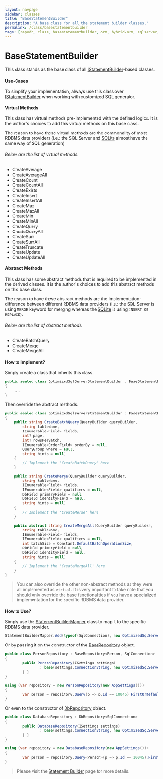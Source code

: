 ```yaml
---
layout: navpage
sidebar: classes
title: "BaseStatementBuilder"
description: "A base class for all the statement builder classes."
permalink: /class/basestatementbuilder
tags: [repodb, class, basestatementbuilder, orm, hybrid-orm, sqlserver, sqlite, mysql, postgresql]
---
```


# BaseStatementBuilder

This class stands as the base class of all [IStatementBuilder](/interface/istatementbuilder)-based classes.

#### Use-Cases

To simplify your implementation, always use this class over [IStatementBuilder](/interface/istatementbuilder) when working with customized SQL generator.

#### Virtual Methods

This class has virtual methods pre-implemented with the defined logics. It is the author's choices to add this virtual methods on this base class.

The reason to have these virtual methods are the commonality of most RDBMS data providers (i.e.: the SQL Server and [SQLite](https://www.nuget.org/packages/RepoDb.SqLite) almost have the same way of SQL generation).

###### Below are the list of virtual methods.

- CreateAverage
- CreateAverageAll
- CreateCount
- CreateCountAll
- CreateExists
- CreateInsert
- CreateInsertAll
- CreateMax
- CreateMaxAll
- CreateMin
- CreateMinAll
- CreateQuery
- CreateQueryAll
- CreateSum
- CreateSumAll
- CreateTruncate
- CreateUpdate
- CreateUpdateAll

#### Abstract Methods

This class has some abstract methods that is required to be implemented in the derived classes. It is the author's choices to add this abstract methods on this base class.

The reason to have these abstract methods are the implementation-difference between different RDBMS data providers (i.e.: the SQL Server is using `MERGE` keyword for merging whereas the [SQLite](https://www.nuget.org/packages/RepoDb.SqLite) is using `INSERT OR REPLACE`).

###### Below are the list of abstract methods.

- CreateBatchQuery
- CreateMerge
- CreateMergeAll

#### How to Implement?

Simply create a class that inherits this class.

```csharp
public sealed class OptimizedSqlServerStatementBuilder : BaseStatementBuilder
{
    ...
}
```

Then override the abstract methods.

```csharp
public sealed class OptimizedSqlServerStatementBuilder : BaseStatementBuilder
{
    public string CreateBatchQuery(QueryBuilder queryBuilder,
        string tableName,
        IEnumerable<Field> fields,
        int? page,
        int? rowsPerBatch,
        IEnumerable<OrderField> orderBy = null,
        QueryGroup where = null,
        string hints = null)
    {
        // Implement the 'CreateBatchQuery' here
    }

    public string CreateMerge(QueryBuilder queryBuilder,
        string tableName,
        IEnumerable<Field> fields,
        IEnumerable<Field> qualifiers = null,
        DbField primaryField = null,
        DbField identityField = null,
        string hints = null)
    {
        // Implement the 'CreateMerge' here
    }

    public abstract string CreateMergeAll(QueryBuilder queryBuilder,
        string tableName,
        IEnumerable<Field> fields,
        IEnumerable<Field> qualifiers = null,
        int batchSize = Constant.DefaultBatchOperationSize,
        DbField primaryField = null,
        DbField identityField = null,
        string hints = null)
    {
        // Implement the 'CreateMergeAll' here
    }
}
```

> You can also override the other non-abstract methods as they were all implemented as `virtual`. It is very important to take note that you should only override the base functionalities if you have a specialized implementation for the specific RDBMS data provider.

#### How to Use?

Simply use the [StatementBuilderMapper](/mapper/statementbuildermapper) class to map it to the specific RDBMS data provider.

```csharp
StatementBuilderMapper.Add(typeof(SqlConnection), new OptimizedSqlServerStatementBuilder(), true);
```

Or by passing it on the constructor of the [BaseRepository](/class/baserepository) object.

```csharp
public class PersonRepository : BaseRepository<Person, SqlConnection>
{
        public PersonRepository(ISettings settings)
                : base(settings.ConnectionString, new OptimizedSqlServerStatementBuilder())
        { }
}

using (var repository = new PersonRepository(new AppSettings()))
{
        var person = repository.Query(p => p.Id == 10045).FirstOrDefault();
}
```

Or even to the constructor of [DbRepository](/class/dbrepository) object.

```csharp
public class DatabaseRepository : DbRepository<SqlConnection>
{
        public DatabaseRepository(ISettings settings)
                : base(settings.ConnectionString, new OptimizedSqlServerStatementBuilder())
        { }
}

using (var repository = new DatabaseRepository(new AppSettings()))
{
        var person = repository.Query<Person>(p => p.Id == 10045).FirstOrDefault();
}
```

> Please visit the [Statement Builder](/extensibility/statementbuilder) page for more details.